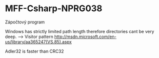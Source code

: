 MFF-Csharp-NPRG038
==================

Zápočtový program


Windows has strictly limited path length therefore directories cant be very deep. --> Visitor pattern
http://msdn.microsoft.com/en-us/library/aa365247(VS.85).aspx


Adler32 is faster than CRC32


